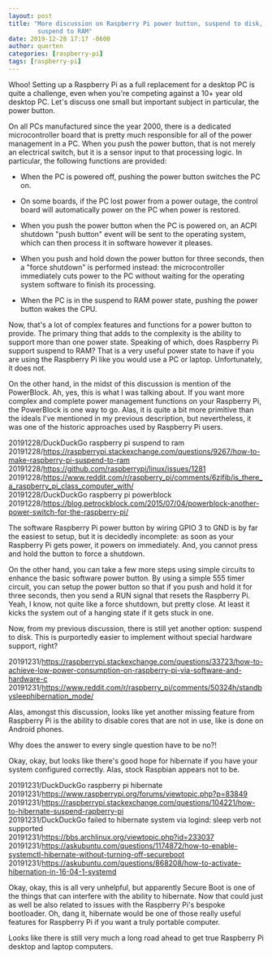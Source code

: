 ```yaml
---
layout: post
title: "More discussion on Raspberry Pi power button, suspend to disk,
        suspend to RAM"
date: 2019-12-28 17:17 -0600
author: quorten
categories: [raspberry-pi]
tags: [raspberry-pi]
---
```


Whoo!  Setting up a Raspberry Pi as a full replacement for a desktop
PC is quite a challenge, even when you're competing against a 10+ year
old desktop PC.  Let's discuss one small but important subject in
particular, the power button.

On all PCs manufactured since the year 2000, there is a dedicated
microcontroller board that is pretty much responsible for all of the
power management in a PC.  When you push the power button, that is not
merely an electrical switch, but it is a sensor input to that
processing logic.  In particular, the following functions are
provided:

* When the PC is powered off, pushing the power button switches the PC
  on.

* On some boards, if the PC lost power from a power outage, the
  control board will automatically power on the PC when power is
  restored.

* When you push the power button when the PC is powered on, an ACPI
  shutdown "push button" event will be sent to the operating system,
  which can then process it in software however it pleases.

* When you push and hold down the power button for three seconds, then
  a "force shutdown" is performed instead: the microcontroller
  immediately cuts power to the PC without waiting for the operating
  system software to finish its processing.

<!-- more -->

* When the PC is in the suspend to RAM power state, pushing the power
  button wakes the CPU.

Now, that's a lot of complex features and functions for a power button
to provide.  The primary thing that adds to the complexity is the
ability to support more than one power state.  Speaking of which, does
Raspberry Pi support suspend to RAM?  That is a very useful power
state to have if you are using the Raspberry Pi like you would use a
PC or laptop.  Unfortunately, it does not.

On the other hand, in the midst of this discussion is mention of the
PowerBlock.  Ah, yes, this is what I was talking about.  If you want
more complex and complete power management functions on your Raspberry
Pi, the PowerBlock is one way to go.  Alas, it is quite a bit more
primitive than the ideals I've mentioned in my previous description,
but nevertheless, it was one of the historic approaches used by
Raspberry Pi users.

20191228/DuckDuckGo raspberry pi suspend to ram  
20191228/https://raspberrypi.stackexchange.com/questions/9267/how-to-make-raspberry-pi-suspend-to-ram  
20191228/https://github.com/raspberrypi/linux/issues/1281  
20191228/https://www.reddit.com/r/raspberry_pi/comments/6zifib/is_there_a_raspberry_pi_class_computer_with/  
20191228/DuckDuckGo raspberry pi powerblock  
20191228/https://blog.petrockblock.com/2015/07/04/powerblock-another-power-switch-for-the-raspberry-pi/

The software Raspberry Pi power button by wiring GPIO 3 to GND is by
far the easiest to setup, but it is decidedly incomplete: as soon as
your Raspberry Pi gets power, it powers on immediately.  And, you
cannot press and hold the button to force a shutdown.

On the other hand, you can take a few more steps using simple circuits
to enhance the basic software power button.  By using a simple 555
timer circuit, you can setup the power button so that if you push and
hold it for three seconds, then you send a RUN signal that resets the
Raspberry Pi.  Yeah, I know, not quite like a force shutdown, but
pretty close.  At least it kicks the system out of a hanging state if
it gets stuck in one.

Now, from my previous discussion, there is still yet another option:
suspend to disk.  This is purportedly easier to implement without
special hardware support, right?

20191231/https://raspberrypi.stackexchange.com/questions/33723/how-to-achieve-low-power-consumption-on-raspberry-pi-via-software-and-hardware-c  
20191231/https://www.reddit.com/r/raspberry_pi/comments/50324h/standbysleephibernation_mode/

Alas, amongst this discussion, looks like yet another missing feature
from Raspberry Pi is the ability to disable cores that are not in use,
like is done on Android phones.

Why does the answer to every single question have to be no?!

Okay, okay, but looks like there's good hope for hibernate if you have
your system configured correctly.  Alas, stock Raspbian appears not to
be.

20191231/DuckDuckGo raspberry pi hibernate  
20191231/https://www.raspberrypi.org/forums/viewtopic.php?p=83849  
20191231/https://raspberrypi.stackexchange.com/questions/104221/how-to-hibernate-suspend-rapberry-pi  
20191231/DuckDuckGo failed to hibernate system via logind: sleep verb
  not supported  
20191231/https://bbs.archlinux.org/viewtopic.php?id=233037  
20191231/https://askubuntu.com/questions/1174872/how-to-enable-systemctl-hibernate-without-turning-off-secureboot  
20191231/https://askubuntu.com/questions/868208/how-to-activate-hibernation-in-16-04-1-systemd

Okay, okay, this is all very unhelpful, but apparently Secure Boot is
one of the things that can interfere with the ability to hibernate.
Now that could just as well be also related to issues with the
Raspberry Pi's bespoke bootloader.  Oh, dang it, hibernate would be
one of those really useful features for Raspberry Pi if you want a
truly portable computer.

Looks like there is still very much a long road ahead to get true
Raspberry Pi desktop and laptop computers.
